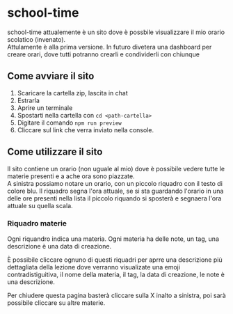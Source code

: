 # school-time

school-time attualemente è un sito dove è possbile visualizzare il mio orario scolatico (invenato).  
Attulamente è alla prima versione. In futuro divetera una dashboard per creare orari, dove tutti potranno crearli e condividerli con chiunque


## Come avviare il sito

1. Scaricare la cartella zip, lascita in chat
2. Estrarla
3. Aprire un terminale
4. Spostarti nella cartella con `cd <path-cartella>`
5. Digitare il comando `npm run preview`
6. Cliccare sul link che verra inviato nella console.

## Come utilizzare il sito 

Il sito contiene un orario (non uguale al mio) dove è possibile vedere tutte le materie presenti e a ache ora sono piazzate.  
A sinistra possiamo notare un orario, con un piccolo riquadro con il testo di colore blu. Il riquadro segna l'ora attuale, se si sta guardando l'orario in una delle ore presenti nella lista il piccolo riquando si sposterà e segnaera l'ora attuale su quella scala.  
 
### Riquadro materie

Ogni riquandro indica una materia. Ogni materia ha delle note, un tag, una descrizione è una data di creazione. 
 
È possibile cliccare ognuno di questi riquadri per aprre una descrizione più dettagliata della lezione dove verranno visualizate una emoji contradistiguitiva, il nome della materia, il tag, la data di creazione, le note è una descrizione. 
 
Per chiudere questa pagina basterà cliccare sulla X inalto a sinistra, poi sarà possibile cliccare su altre materie.
